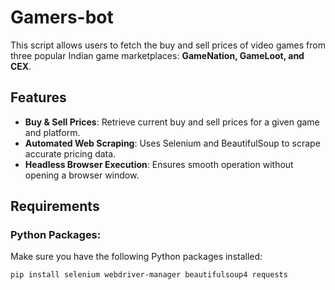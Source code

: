 # Gamers-bot

This script allows users to fetch the buy and sell prices of video games from three popular Indian game marketplaces: **GameNation, GameLoot, and CEX**.

## Features
- **Buy & Sell Prices**: Retrieve current buy and sell prices for a given game and platform.
- **Automated Web Scraping**: Uses Selenium and BeautifulSoup to scrape accurate pricing data.
- **Headless Browser Execution**: Ensures smooth operation without opening a browser window.

## Requirements
### Python Packages:
Make sure you have the following Python packages installed:

```bash
pip install selenium webdriver-manager beautifulsoup4 requests

